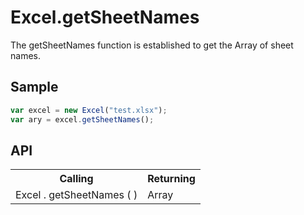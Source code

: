 <H1>Excel.getSheetNames</H1>

The getSheetNames function is established to get the Array of sheet names.

<h2>Sample</h2>

```javascript
var excel = new Excel("test.xlsx");
var ary = excel.getSheetNames();
```

<h2>API</h2>

<table>
<tr><th>Calling</th><th>Returning</th></tr>
<tr><td>Excel . getSheetNames ( )</td><td>Array</td></tr>
</table>


